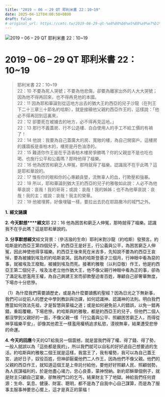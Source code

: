 ```yaml
---
title: "2019 – 06 – 29 QT 耶利米書 22：10~19"
date: 2025-04-12T04:00:50+0800
draft: false
# original_url: https://cmtc.tw/2019-06-29-qt-%e8%80%b6%e5%88%a9%e7%b1%b3%e6%9b%b8-22%ef%bc%9a1019
---
```


![2019 – 06 – 29 QT 耶利米書 22：10\~19](/images/qt.jpg   "2019 – 06 – 29 QT 耶利米書 22：10\~19")

# 2019 – 06 – 29 QT 耶利米書 22：10\~19

> 耶利米書 22：10\~19  
> 22：10 不要為死人哭號；不要為他悲傷，卻要為離家出外的人大大哭號；因為他不得再回來，也不得再見他的本國。  
> 22：11 因為耶和華論到從這地方出去的猶大王約西亞的兒子沙龍（在列王下二十三章三十節名約哈斯），就是接續他父親約西亞作王的，這樣說：「他必不得再回到這裏來，  
> 22：12 卻要死在被擄去的地方，必不得再見這地。」  
> 22：13 那行不義蓋房、行不公造樓、白白使用人的手工不給工價的有禍了！  
> 22：14 他說：我要為自己蓋廣大的房、寬敞的樓，為自己開窗戶。這樓房的護牆板是香柏木的，樓房是丹色油漆的。  
> 22：15 難道你作王是在乎造香柏木樓房爭勝嗎？你的父親豈不是也吃也喝、也施行公平和公義嗎？那時他得了福樂。  
> 22：16 他為困苦和窮乏人伸冤，那時就得了福樂。認識我不在乎此嗎？這是耶和華說的。  
> 22：17 惟有你的眼和你的心專顧貪婪，流無辜人的血，行欺壓和強暴。  
> 22：18 所以，耶和華論到猶大王約西亞的兒子約雅敬如此說：人必不為他舉哀說：哀哉！我的哥哥；或說：哀哉！我的姊姊；也不為他舉哀說：哀哉！我的主；或說：哀哉！我主的榮華。  
> 22：19 他被埋葬，好像埋驢一樣，要拉出去扔在耶路撒冷的城門之外。

**1.** **經文誦讀**

**2. 今天默想****經文**耶 22：16 他為困苦和窮乏人伸冤，那時就得了福樂。認識我不在乎此嗎？這是耶和華說的。

**3. 分享默想經文**經文背景：（參活潑的生命）耶利米對沙龍（約哈斯）發預言。約哈斯是約西亞王第四個兒子，約西亞王是好王，行公義與公平，為困苦窮乏人伸冤，因此神使他得享福樂。約西亞王後來死在米吉多，先知說不要為約西亞王哀悼，要為被擄到埃及的約哈斯哀哭。因為約哈斯登基才三個月，行神眼中看為惡的事，就被埃及王廢黜，被擄到埃及而死。接著約雅敬（以利亞敬）作王，他是約西亞王第二個兒子，埃及法老立他作猶大王，他不像父親行神眼中看為正的事，卻為了滿足私慾濫用王權，為自己興建王宮而卻欺壓迫害百姓，專顧自己卻奢華無度，下場亦十分悲慘。

（1）為什麼我們需要讀歷史，或是為什麼要讀舊約聖經？因為日光之下無新事，我們可以從前人的歷史中學到教訓與功課，如何認識神、認識神的法則。明白我們應當如何效法先祖，才是智慧與蒙福之道；或是如何避免前人的錯誤，以免一錯再錯，重蹈覆轍，下場悲慘。約哈斯與約雅敬，都是約西亞王的兒子，但他們二個人都沒學到父親好的一面，不像父親一樣「行公義與公平、照顧困苦窮乏人，而得從神享福樂平安」，卻像其他君王一樣濫用權柄追求私慾，漠視無辜，結果遭受悲慘的命運。

**4. 今天的回應**今天的QT給我另一個震撼，就是當我們得了權、得了錢、得了勢，一般人就誤以為「這些都是我的」，所以我們就可以自私的好好過自己想要過的生活。約哈斯與約雅敬二個王就是這樣，我當王了，我有權勢，我可以為自己蓋王宮、過好日子，奴役百姓，但神卻厭棄他們二人作王，因為他們不像父親。他們的父親約西亞作王，就知道這個王是上帝託付給他，要他好好照顧人民、照顧弱勢，為人民謀福利的，於是他盡心竭力，忠心良善，蒙神悅納。新約耶穌舉個例子，就是財主只顧自己宴樂，卻無視門口的乞丐，結果財主下了地獄。神給我們任何資源：生命、氣息、健康、財富、聰明，都不是為了自我中心自己謀算，而是為了服事主服事神要忠心擺上，這才是真正的蒙福！
